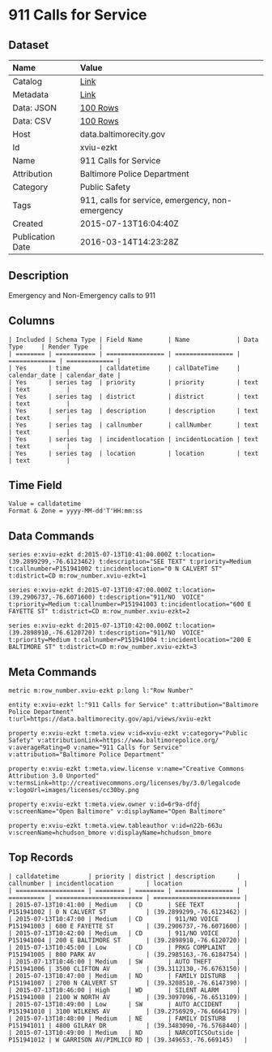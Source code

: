 # 911 Calls for Service

## Dataset

| Name | Value |
| :--- | :---- |
| Catalog | [Link](https://catalog.data.gov/dataset/calls-for-service) |
| Metadata | [Link](https://data.baltimorecity.gov/api/views/xviu-ezkt) |
| Data: JSON | [100 Rows](https://data.baltimorecity.gov/api/views/xviu-ezkt/rows.json?max_rows=100) |
| Data: CSV | [100 Rows](https://data.baltimorecity.gov/api/views/xviu-ezkt/rows.csv?max_rows=100) |
| Host | data.baltimorecity.gov |
| Id | xviu-ezkt |
| Name | 911 Calls for Service |
| Attribution | Baltimore Police Department |
| Category | Public Safety |
| Tags | 911, calls for service, emergency, non-emergency |
| Created | 2015-07-13T16:04:40Z |
| Publication Date | 2016-03-14T14:23:28Z |

## Description

Emergency and Non-Emergency calls to 911

## Columns

```ls
| Included | Schema Type | Field Name       | Name             | Data Type     | Render Type   |
| ======== | =========== | ================ | ================ | ============= | ============= |
| Yes      | time        | calldatetime     | callDateTime     | calendar_date | calendar_date |
| Yes      | series tag  | priority         | priority         | text          | text          |
| Yes      | series tag  | district         | district         | text          | text          |
| Yes      | series tag  | description      | description      | text          | text          |
| Yes      | series tag  | callnumber       | callNumber       | text          | text          |
| Yes      | series tag  | incidentlocation | incidentLocation | text          | text          |
| Yes      | series tag  | location         | location         | text          | text          |
```

## Time Field

```ls
Value = calldatetime
Format & Zone = yyyy-MM-dd'T'HH:mm:ss
```

## Data Commands

```ls
series e:xviu-ezkt d:2015-07-13T10:41:00.000Z t:location=(39.2899299,-76.6123462) t:description="SEE TEXT" t:priority=Medium t:callnumber=P151941002 t:incidentlocation="0 N CALVERT ST" t:district=CD m:row_number.xviu-ezkt=1

series e:xviu-ezkt d:2015-07-13T10:47:00.000Z t:location=(39.2906737,-76.6071600) t:description="911/NO  VOICE" t:priority=Medium t:callnumber=P151941003 t:incidentlocation="600 E FAYETTE ST" t:district=CD m:row_number.xviu-ezkt=2

series e:xviu-ezkt d:2015-07-13T10:42:00.000Z t:location=(39.2898910,-76.6120720) t:description="911/NO  VOICE" t:priority=Medium t:callnumber=P151941004 t:incidentlocation="200 E BALTIMORE ST" t:district=CD m:row_number.xviu-ezkt=3
```

## Meta Commands

```ls
metric m:row_number.xviu-ezkt p:long l:"Row Number"

entity e:xviu-ezkt l:"911 Calls for Service" t:attribution="Baltimore Police Department" t:url=https://data.baltimorecity.gov/api/views/xviu-ezkt

property e:xviu-ezkt t:meta.view v:id=xviu-ezkt v:category="Public Safety" v:attributionLink=https://www.baltimorepolice.org/ v:averageRating=0 v:name="911 Calls for Service" v:attribution="Baltimore Police Department"

property e:xviu-ezkt t:meta.view.license v:name="Creative Commons Attribution 3.0 Unported" v:termsLink=http://creativecommons.org/licenses/by/3.0/legalcode v:logoUrl=images/licenses/cc30by.png

property e:xviu-ezkt t:meta.view.owner v:id=6r9a-dfdj v:screenName="Open Baltimore" v:displayName="Open Baltimore"

property e:xviu-ezkt t:meta.view.tableauthor v:id=n22b-663u v:screenName=hchudson_bmore v:displayName=hchudson_bmore
```

## Top Records

```ls
| calldatetime        | priority | district | description      | callnumber | incidentlocation         | location                 | 
| =================== | ======== | ======== | ================ | ========== | ======================== | ======================== | 
| 2015-07-13T10:41:00 | Medium   | CD       | SEE TEXT         | P151941002 | 0 N CALVERT ST           | (39.2899299,-76.6123462) | 
| 2015-07-13T10:47:00 | Medium   | CD       | 911/NO VOICE     | P151941003 | 600 E FAYETTE ST         | (39.2906737,-76.6071600) | 
| 2015-07-13T10:42:00 | Medium   | CD       | 911/NO VOICE     | P151941004 | 200 E BALTIMORE ST       | (39.2898910,-76.6120720) | 
| 2015-07-13T10:45:00 | Low      | CD       | PRKG COMPLAINT   | P151941005 | 800 PARK AV              | (39.2985163,-76.6184754) | 
| 2015-07-13T10:46:00 | Medium   | SW       | AUTO THEFT       | P151941006 | 3500 CLIFTON AV          | (39.3112130,-76.6763150) | 
| 2015-07-13T10:47:00 | Medium   | ND       | FAMILY DISTURB   | P151941007 | 2700 N CALVERT ST        | (39.3208510,-76.6147390) | 
| 2015-07-13T10:46:00 | High     | WD       | SILENT ALARM     | P151941008 | 2100 W NORTH AV          | (39.3097096,-76.6513109) | 
| 2015-07-13T10:49:00 | Low      | SW       | AUTO ACCIDENT    | P151941010 | 3100 WILKENS AV          | (39.2756929,-76.6664179) | 
| 2015-07-13T10:48:00 | Medium   | NE       | FAMILY DISTURB   | P151941011 | 4800 GILRAY DR           | (39.3483090,-76.5768440) | 
| 2015-07-13T10:49:00 | Medium   | ND       | NARCOTICSOutside | P151941012 | W GARRISON AV/PIMLICO RD | (39.349653,-76.669145)   | 
```